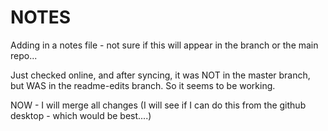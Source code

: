# NOTES

Adding in a notes file - not sure if this will appear in the branch or the main repo...

Just checked online, and after syncing, it was NOT in the master branch, but WAS in the readme-edits branch.  So it seems to be working. 

NOW - I will merge all changes (I will see if I can do this from the github desktop - which would be best....)